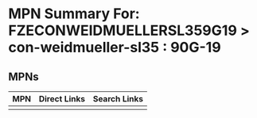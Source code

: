 



# MPN Summary For: FZECONWEIDMUELLERSL359G19 > con-weidmueller-sl35 : 90G-19

## MPNs
  

|MPN|Direct Links|Search Links|
| :--- | :--- | :--- |
||||
